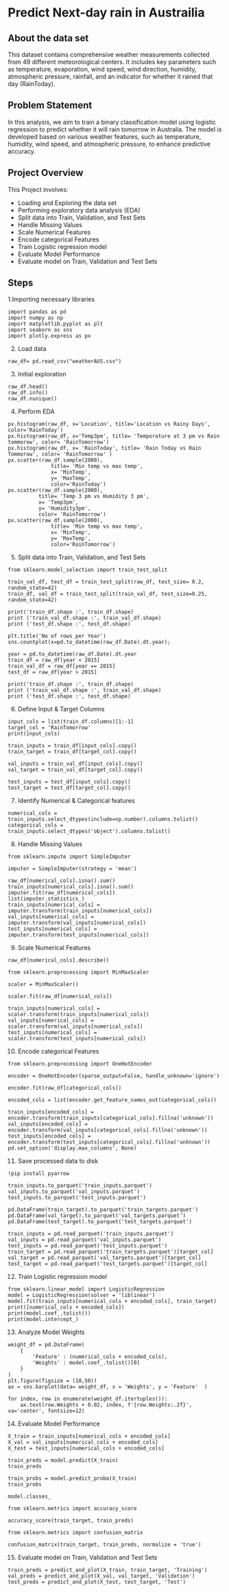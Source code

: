 # Predict Next-day rain in Austrailia
## About the data set
This dataset contains comprehensive weather measurements collected from 49 different meteorological centers. It includes key parameters such as temperature, evaporation, wind speed, wind direction, humidity, atmospheric pressure, rainfall, and an indicator for whether it rained that day (RainToday).
## Problem Statement
In this analysis, we aim to train a binary classification model using logistic regression to predict whether it will rain tomorrow in Australia. The model is developed based on various weather features, such as temperature, humidity, wind speed, and atmospheric pressure, to enhance predictive accuracy.
## Project Overview
This Project involves:
+ Loading and Exploring the data set
+ Performing exploratory data analysis (EDA)
+ Split data into Train, Validation, and Test Sets
+ Handle Missing Values
+ Scale Numerical Features
+ Encode categorical Features
+ Train Logistic regression model
+ Evaluate Model Performance
+ Evaluate model on Train, Validation and Test Sets

## Steps

1.Importing necessary libraries
```
import pandas as pd
import numpy as np
import matplotlib.pyplot as plt
import seaborn as sns
import plotly.express as px

```
2. Load data
```
raw_df= pd.read_csv("weatherAUS.csv")
```
3. Initial exploration
```
raw_df.head()
raw_df.info()
raw_df.nunique()
```
4. Perform EDA
```
px.histogram(raw_df, x='Location', title='Location vs Rainy Days', color='RainToday')
px.histogram(raw_df, x='Temp3pm', title= 'Temporature at 3 pm vs Rain tommorow', color= 'RainTomorrow')
px.histogram(raw_df, x= 'RainToday', title= 'Rain Today vs Rain Tommorow', color= 'RainTomorrow' )
px.scatter(raw_df.sample(2000),
              title= 'Min temp vs max temp',
              x= 'MinTemp',
              y= 'MaxTemp',
              color='RainToday')
px.scatter(raw_df.sample(2000),
          title= 'Temp 3 pm vs Humidity 3 pm',
          x= 'Temp3pm',
          y= 'Humidity3pm',
          color= 'RainTomorrow')
px.scatter(raw_df.sample(2000),
              title= 'Min temp vs max temp',
              x= 'MinTemp',
              y= 'MaxTemp',
              color='RainTomorrow')

```
5. Split data into Train, Validation, and Test Sets
```
from sklearn.model_selection import train_test_split

train_val_df, test_df = train_test_split(raw_df, test_size= 0.2, random_state=42)
train_df, val_df = train_test_split(train_val_df, test_size=0.25, random_state=42)

print('train_df.shape :', train_df.shape)
print ('train_val_df.shape :', train_val_df.shape)
print ('test_df.shape :', test_df.shape)

plt.title('No of rows per Year')
sns.countplot(x=pd.to_datetime(raw_df.Date).dt.year);

year = pd.to_datetime(raw_df.Date).dt.year
train_df = raw_df[year < 2015]
train_val_df = raw_df[year == 2015]
test_df = raw_df[year > 2015]

print('train_df.shape :', train_df.shape)
print ('train_val_df.shape :', train_val_df.shape)
print ('test_df.shape :', test_df.shape)
```
6. Define Input & Target Columns
```
input_cols = list(train_df.columns)[1:-1] 
target_col = 'RainTomorrow'
print(input_cols)

train_inputs = train_df[input_cols].copy()
train_target = train_df[target_col].copy()

val_inputs = train_val_df[input_cols].copy()
val_target = train_val_df[target_col].copy()

test_inputs = test_df[input_cols].copy()
test_target = test_df[target_col].copy()
```
7. Identify Numerical & Categorical features
```
numerical_cols = train_inputs.select_dtypes(include=np.number).columns.tolist()
categorical_cols = train_inputs.select_dtypes('object').columns.tolist()
```
8. Handle Missing Values
```
from sklearn.impute import SimpleImputer

imputer = SimpleImputer(strategy = 'mean')

raw_df[numerical_cols].isna().sum()
train_inputs[numerical_cols].isna().sum()
imputer.fit(raw_df[numerical_cols])
list(imputer.statistics_)
train_inputs[numerical_cols] = imputer.transform(train_inputs[numerical_cols])
val_inputs[numerical_cols] = imputer.transform(val_inputs[numerical_cols])
test_inputs[numerical_cols] = imputer.transform(test_inputs[numerical_cols])
```
9. Scale Numerical Features
```
raw_df[numerical_cols].describe()

from sklearn.preprocessing import MinMaxScaler

scaler = MinMaxScaler()

scaler.fit(raw_df[numerical_cols])

train_inputs[numerical_cols] = scaler.transform(train_inputs[numerical_cols])
val_inputs[numerical_cols] = scaler.transform(val_inputs[numerical_cols])
test_inputs[numerical_cols] = scaler.transform(test_inputs[numerical_cols])
```
10. Encode categorical Features
```
from sklearn.preprocessing import OneHotEncoder

encoder = OneHotEncoder(sparse_output=False, handle_unknown='ignore')

encoder.fit(raw_df[categorical_cols])

encoded_cols = list(encoder.get_feature_names_out(categorical_cols))

train_inputs[encoded_cols] = encoder.transform(train_inputs[categorical_cols].fillna('unknown'))
val_inputs[encoded_cols] = encoder.transform(val_inputs[categorical_cols].fillna('unknown'))
test_inputs[encoded_cols] = encoder.transform(test_inputs[categorical_cols].fillna('unknown'))
pd.set_option('display.max_columns', None)
```
11. Save processed data to disk
```
!pip install pyarrow

train_inputs.to_parquet('train_inputs.parquet')
val_inputs.to_parquet('val_inputs.parquet')
test_inputs.to_parquet('test_inputs.parquet')

pd.DataFrame(train_target).to_parquet('train_targets.parquet')
pd.DataFrame(val_target).to_parquet('val_targets.parquet')
pd.DataFrame(test_target).to_parquet('test_targets.parquet')

train_inputs = pd.read_parquet('train_inputs.parquet')
val_inputs = pd.read_parquet('val_inputs.parquet')
test_inputs = pd.read_parquet('test_inputs.parquet')
train_target = pd.read_parquet('train_targets.parquet')[target_col]
val_target = pd.read_parquet('val_targets.parquet')[target_col]
test_target = pd.read_parquet('test_targets.parquet')[target_col]
```
12. Train Logistic regression model
```
from sklearn.linear_model import LogisticRegression
model = LogisticRegression(solver = 'liblinear')
model.fit(train_inputs[numerical_cols + encoded_cols], train_target)
print([numerical_cols + encoded_cols])
print(model.coef_.tolist())
print(model.intercept_)
```
13. Analyze Model Weights
```
weight_df = pd.DataFrame(
    {
        'Feature' : (numerical_cols + encoded_cols),
        'Weights' : model.coef_.tolist()[0]
    }
)
plt.figure(figsize = (10,50))
ax = sns.barplot(data= weight_df, x = 'Weights', y = 'Feature'  )

for index, row in enumerate(weight_df.itertuples()):
    ax.text(row.Weights + 0.02, index, f'{row.Weights:.2f}', va='center', fontsize=12)
```
14. Evaluate Model Performance
```
X_train = train_inputs[numerical_cols + encoded_cols]
X_val = val_inputs[numerical_cols + encoded_cols]
X_test = test_inputs[numerical_cols + encoded_cols]

train_preds = model.predict(X_train)
train_preds

train_probs = model.predict_proba(X_train)
train_probs

model.classes_

from sklearn.metrics import accuracy_score

accuracy_score(train_target, train_preds)

from sklearn.metrics import confusion_matrix

confusion_matrix(train_target, train_preds, normalize = 'true')
```
15. Evaluate model on Train, Validation and Test Sets
```
train_preds = predict_and_plot(X_train, train_target, 'Training')
val_preds = predict_and_plot(X_val, val_target, 'Validation')
test_preds = predict_and_plot(X_test, test_target, 'Test')
```
